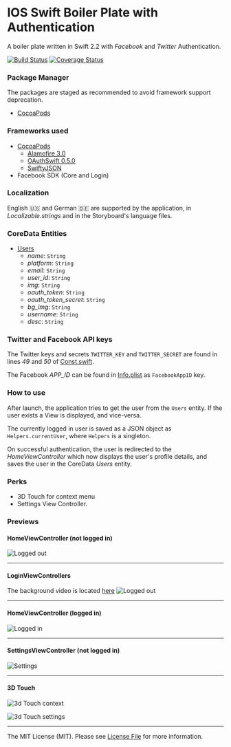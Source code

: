 # IOS Swift Boiler Plate with Authentication

A boiler plate written in Swift 2.2 with _Facebook_ and _Twitter_ Authentication.

[![Build Status](https://travis-ci.org/gottsohn/ios-swift-boiler.svg?branch=master)](https://travis-ci.org/gottsohn/ios-swift-boiler) [![Coverage Status](https://coveralls.io/repos/github/gottsohn/ios-swift-boiler/badge.svg?branch=master)](https://coveralls.io/github/gottsohn/ios-swift-boiler?branch=master)


### Package Manager
The packages are staged as recommended to avoid framework support deprecation.
 - [CocoaPods](https://cocoapods.org)

### Frameworks used
 - [CocoaPods](./Podfile)
    - [Alamofire 3.0](https://github.com/Alamofire/Alamofire)
    - [OAuthSwift 0.5.0](https://github.com/OAuthSwift/OAuthSwift)
    - [SwiftyJSON](https://github.com/SwiftyJSON/SwiftyJSON)
 - Facebook SDK (Core and Login)

### Localization
English :us: and German :de: are supported by the application, in _Localizable.strings_ and in the Storyboard's language files.

### CoreData Entities
 - [Users](./IOSSwiftBoiler/Users.swift)
    - _name_: `String`
    - _platform_: `String`
    - _email_: `String`
    - _user_id_: `String`
    - _img_: `String`
    - _oauth_token_: `String`
    - _oauth_token_secret_: `String`
    - _bg_img_: `String`
    - _username_: `String`
    - _desc_: `String`

### Twitter and Facebook API keys
The Twitter keys and secrets `TWITTER_KEY` and `TWITTER_SECRET` are found in lines _49_ and _50_ of [Const.swift](./IOSSwiftBoiler/Const.swift).

The Facebook _APP\_ID_ can be found in [Info.plist](./IOSSwiftBoiler/Info.plist) as `FacebookAppID` key.

### How to use
After launch, the application tries to get the user from the `Users` entity. If the user exists a View is displayed, and vice-versa.

The currently logged in user is saved as a JSON object as `Helpers.currentUser`, where `Helpers` is a singleton.

On successful authentication, the user is redirected to the _HomeViewController_ which now displays the user's profile details, and saves the user in the CoreData _Users_ entity.

### Perks
 - 3D Touch for context menu
 - Settings View Controller.

### Previews
#### HomeViewController (not logged in)
  ![Logged out](./repo-data/home-not-logged-in.png)

-------

#### LoginViewControllers
The background video is located [here](./IOSSwiftBoiler/Assets/background.mp4)
  ![Logged out](./repo-data/login.gif)

-------

#### HomeViewController (logged in)
  ![Logged in](./repo-data/home-logged-in.png)

-------

#### SettingsViewController (not logged in)
  ![Settings](./repo-data/settings.png)

-------

#### 3D Touch
  ![3d Touch context](./repo-data/3d-touch-1.png)

  ![3d Touch settings](./repo-data/3d-touch-2.png)

-------


The MIT License (MIT). Please see [License File](LICENSE.md) for more information.
